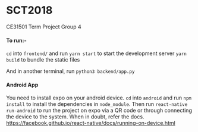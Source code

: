 # SCT2018
CE31501 Term Project Group 4


#### To run:-

`cd` into `frontend/` and run `yarn start` to start the development server
`yarn build` to bundle the static files

And in another terminal, run `python3 backend/app.py`

#### Android App

You need to install expo on your android device. `cd` into `android` and run `npm install` to install the dependencies in `node_module`. Then run `react-native run-android` to run the project on expo via a QR code or through connecting the device to the system. When in doubt, refer the docs. https://facebook.github.io/react-native/docs/running-on-device.html
